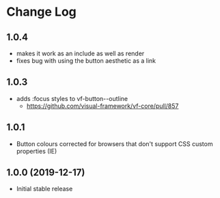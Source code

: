 # Change Log

## 1.0.4

* makes it work as an include as well as render
* fixes bug with using the button aesthetic as a link

## 1.0.3

* adds :focus styles to vf-button--outline
  * https://github.com/visual-framework/vf-core/pull/857

## 1.0.1

* Button colours corrected for browsers that don't support CSS custom properties (IE)

## 1.0.0 (2019-12-17)

* Initial stable release
